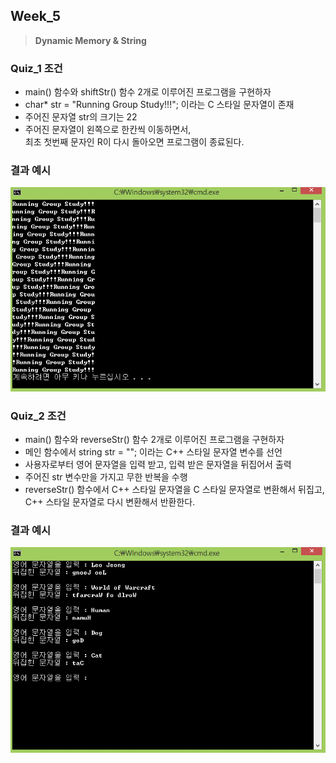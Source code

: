 ## Week_5
>**Dynamic Memory & String**

### Quiz_1 조건
- main() 함수와 shiftStr() 함수 2개로 이루어진 프로그램을 구현하자
- char* str = "Running Group Study!!!"; 이라는 C 스타일 문자열이 존재
- 주어진 문자열 str의 크기는 22
- 주어진 문자열이 왼쪽으로 한칸씩 이동하면서,<br>
최초 첫번째 문자인 R이 다시 돌아오면 프로그램이 종료된다.

### 결과 예시
![Quiz1](Quiz1.png)

### Quiz_2 조건
- main() 함수와 reverseStr() 함수 2개로 이루어진 프로그램을 구현하자
- 메인 함수에서 string str = ""; 이라는 C++ 스타일 문자열 변수를 선언
- 사용자로부터 영어 문자열을 입력 받고, 입력 받은 문자열을 뒤집어서 출력
- 주어진 str 변수만을 가지고 무한 반복을 수행
- reverseStr() 함수에서 C++ 스타일 문자열을 C 스타일 문자열로 변환해서 뒤집고,<br>
C++ 스타일 문자열로 다시 변환해서 반환한다.

### 결과 예시
![Quiz2](Quiz2.png)
